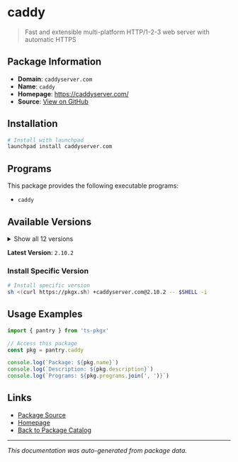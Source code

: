 # caddy

> Fast and extensible multi-platform HTTP/1-2-3 web server with automatic HTTPS

## Package Information

- **Domain**: `caddyserver.com`
- **Name**: `caddy`
- **Homepage**: https://caddyserver.com/
- **Source**: [View on GitHub](https://github.com/pkgxdev/pantry/tree/main/projects/caddyserver.com/package.yml)

## Installation

```bash
# Install with launchpad
launchpad install caddyserver.com
```

## Programs

This package provides the following executable programs:

- `caddy`

## Available Versions

<details>
<summary>Show all 12 versions</summary>

- `2.10.2`, `2.10.1`, `2.10.0`, `2.9.1`, `2.9.0`
- `2.8.4`, `2.8.2`, `2.8.1`, `2.8.0`, `2.7.6`
- `2.7.5`, `2.7.4`

</details>

**Latest Version**: `2.10.2`

### Install Specific Version

```bash
# Install specific version
sh <(curl https://pkgx.sh) +caddyserver.com@2.10.2 -- $SHELL -i
```

## Usage Examples

```typescript
import { pantry } from 'ts-pkgx'

// Access this package
const pkg = pantry.caddy

console.log(`Package: ${pkg.name}`)
console.log(`Description: ${pkg.description}`)
console.log(`Programs: ${pkg.programs.join(', ')}`)
```

## Links

- [Package Source](https://github.com/pkgxdev/pantry/tree/main/projects/caddyserver.com/package.yml)
- [Homepage](https://caddyserver.com/)
- [Back to Package Catalog](../../package-catalog.md)

---

*This documentation was auto-generated from package data.*
